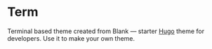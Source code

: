 # Term

Terminal based theme created from Blank — starter [Hugo](//gohugo.io/) theme for developers. Use it to make your own theme.
